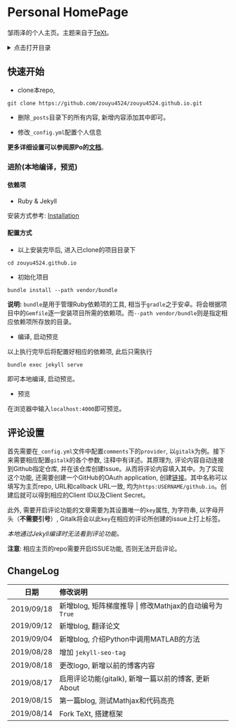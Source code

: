 # Personal HomePage

邹雨泽的个人主页。主题来自于[TeXt](https://github.com/kitian616/jekyll-TeXt-theme)。

<details>
<summary>点击打开目录</summary>
<!-- MarkdownTOC autolink="true" -->

- [快速开始](#%E5%BF%AB%E9%80%9F%E5%BC%80%E5%A7%8B)
	- [进阶\(本地编译，预览\)](#%E8%BF%9B%E9%98%B6%E6%9C%AC%E5%9C%B0%E7%BC%96%E8%AF%91%EF%BC%8C%E9%A2%84%E8%A7%88)
		- [依赖项](#%E4%BE%9D%E8%B5%96%E9%A1%B9)
		- [配置方式](#%E9%85%8D%E7%BD%AE%E6%96%B9%E5%BC%8F)
- [评论设置](#%E8%AF%84%E8%AE%BA%E8%AE%BE%E7%BD%AE)
- [ChangeLog](#changelog)

<!-- /MarkdownTOC -->
</details>

## 快速开始

- clone本repo, 

```
git clone https://github.com/zouyu4524/zouyu4524.github.io.git
```

- 删除`_posts`目录下的所有内容, 新增内容添加其中即可。

- 修改`_config.yml`配置个人信息

**更多详细设置可以参阅原Po的[文档](https://tianqi.name/jekyll-TeXt-theme/docs/zh/configuration)**。

### 进阶(本地编译，预览)

#### 依赖项

- Ruby & Jekyll

安装方式参考: [Installation](https://jekyllrb.com/docs/installation/)

#### 配置方式 

- 以上安装完毕后, 进入已clone的项目目录下

```
cd zouyu4524.github.io
```

- 初始化项目

```
bundle install --path vendor/bundle
```
**说明:** `bundle`是用于管理Ruby依赖项的工具, 相当于`gradle`之于安卓。将会根据项目中的`Gemfile`逐一安装项目所需的依赖项。而`--path vendor/bundle`则是指定相应依赖项所存放的目录。

- 编译, 启动预览

以上执行完毕后将配置好相应的依赖项, 此后只需执行

```
bundle exec jekyll serve
```

即可本地编译, 启动预览。

- 预览

在浏览器中输入`localhost:4000`即可预览。

## 评论设置

首先需要在`_config.yml`文件中配置`comments`下的`provider`, 以`gitalk`为例。接下来需要相应配置`gitalk`的各个参数, 注释中有详述。其原理为, 评论内容自动连接到Github指定仓库, 并在该仓库创建Issue。从而将评论内容填入其中。为了实现这个功能, 还需要创建一个GitHub的OAuth application, 创建[链接](https://github.com/settings/applications/new)。其中名称可以填写为主页repo, URL和callback URL一致, 均为`https:USERNAME/github.io`。创建后就可以得到相应的Client ID以及Client Secret。

此外, 需要开启评论功能的文章需要为其设置唯一的`key`属性, 为字符串, 以字母开头（**不需要引号**）, Gitalk将会以此`key`在相应的评论所创建的issue上打上标签。

*本地通过Jekyll编译时无法看到评论功能。*

**注意**: 相应主页的repo需要开启ISSUE功能, 否则无法开启评论。

## ChangeLog

| 日期	| 修改说明 |
|:---:	|:---	  |
| 2019/09/18 | 新增blog, 矩阵梯度推导 \| 修改Mathjax的自动编号为`True` |
| 2019/09/12 | 新增blog, 翻译论文 |
| 2019/09/04 | 新增blog, 介绍Python中调用MATLAB的方法 |
| 2019/08/28 | 增加 `jekyll-seo-tag` |
| 2019/08/18 | 更改logo, 新增以前的博客内容 |
| 2019/08/17 | 启用评论功能(gitalk), 新增一篇以前的博客, 更新About |
| 2019/08/15 | 第一篇blog, 测试Mathjax和代码高亮	|
| 2019/08/14 | Fork TeXt, 搭建框架 |